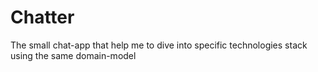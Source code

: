 # Chatter
The small chat-app that help me to dive into specific technologies stack using the same domain-model
